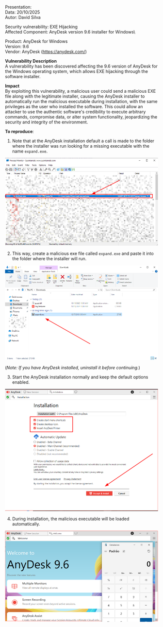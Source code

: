 Presentation:\
Data: 20/10/2025\
Autor: David Silva

Security vulnerability: EXE Hijacking\
Affected Component:  AnyDesk version 9.6 installer for Windows\

Product: AnyDesk for Windows\
Version: 9.6\
Vendor: AnyDesk (https://anydesk.com/)

**Vulnerability Description**\
A vulnerability has been discovered affecting the 9.6 version of AnyDesk for the Windows operating system, which allows EXE hijacking through the software installer.

**Impact**\
By exploiting this vulnerability, a malicious user could send a malicious EXE file along with the legitimate installer, causing the AnyDesk installer to automatically run the malicious executable during installation, with the same privileges as the user who installed the software. This could allow an attacker to use the authentic software's credibility to execute arbitrary commands, compromise data, or alter system functionality, jeopardizing the security and integrity of the environment.


**To reproduce**:
1) Note that at the AnyDesk installation default a call is made to the folder where the installer was run looking for a missing executable with the name `expand.exe`.

![step1](img/3b.png)

2) This way, create a malicious exe file called `expand.exe` and paste it into the folder where the installer will run.

![step2](img/4b.png)

(_Note: If you have AnyDesk installed, uninstall it before continuing._)

3) Start the AnyDesk installation normally and keep the default options enabled.

![step1](img/1b.png)

4) During installation, the malicious executable will be loaded automatically.

![step5](img/5b.png)

